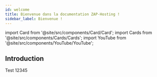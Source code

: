```yaml
---
id: welcome
title: Bienvenue dans la documentation ZAP-Hosting !
sidebar_label: Bienvenue !
---
```


import Card from '@site/src/components/Card/Card';
import Cards from '@site/src/components/Cards/Cards';
import YouTube from '@site/src/components/YouTube/YouTube';

## Introduction 

Test 12345